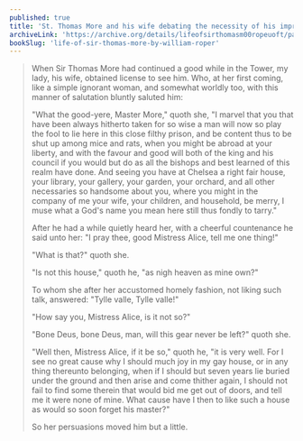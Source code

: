 ```yaml
---
published: true
title: 'St. Thomas More and his wife debating the necessity of his imprisonment'
archiveLink: 'https://archive.org/details/lifeofsirthomasm00ropeuoft/page/81?view=theater'
bookSlug: 'life-of-sir-thomas-more-by-william-roper'
---
```


> When Sir Thomas More had continued a good while in the Tower, my lady, his wife, obtained license to see him. Who, at her first coming, like a simple ignorant woman, and somewhat worldly too, with this manner of salutation bluntly saluted him:
>
> "What the good-yere, Master More," quoth she, "I marvel that you that have been always hitherto taken for so wise a man will now so play the fool to lie here in this close filthy prison, and be content thus to be shut up among mice and rats, when you might be abroad at your liberty, and with the favour and good will both of the king and his council if you would but do as all the bishops and best learned of this realm have done. And seeing you have at Chelsea a right fair house, your library, your gallery, your garden, your orchard, and all other necessaries so handsome about you, where you might in the company of me your wife, your children, and household, be merry, I muse what a God's name you mean here still thus fondly to tarry."
>
> After he had a while quietly heard her, with a cheerful countenance he said unto her: "I pray thee, good Mistress Alice, tell me one thing!"
>
> "What is that?" quoth she.
>
> "Is not this house," quoth he, "as nigh heaven as mine own?"
>
> To whom she after her accustomed homely fashion, not liking such talk, answered: "Tylle valle, Tylle valle!"
>
> "How say you, Mistress Alice, is it not so?"
>
> "Bone Deus, bone Deus, man, will this gear never be left?" quoth she.
>
> "Well then, Mistress Alice, if it be so," quoth he, "it is very well. For I see no great cause why I should much joy in my gay house, or in any thing thereunto belonging, when if I should but seven years lie buried under the ground and then arise and come thither again, I should not fail to find some therein that would bid me get out of doors, and tell me it were none of mine. What cause have I then to like such a house as would so soon forget his master?"
>
> So her persuasions moved him but a little.
